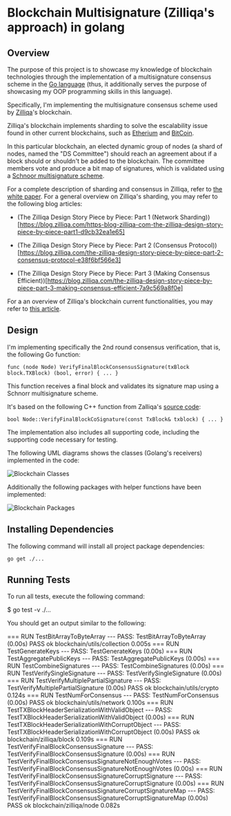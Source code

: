 # Blockchain Multisignature (Zilliqa's approach) in golang

## Overview

The purpose of this project is to showcase my knowledge of blockchain technologies through the implementation of a multisignature consensus scheme in the [Go language](https://golang.org/) (thus, it additionally serves the purpose of showcasing my OOP programming skills in this language).

Specifically, I'm implementing the multisignature consensus scheme used by [Zilliqa](https://zilliqa.com/)'s blockchain.

Zilliqa's blockchain implements sharding to solve the escalability issue found in other current blockchains, such as [Etherium](https://www.ethereum.org/) and [BitCoin](https://bitcoin.org/en/).

In this particular blockchain, an elected dynamic group of nodes (a shard of nodes, named the "DS Committee") should reach an agreement about if a block should or shouldn't be added to the blockchain. The committee members vote and produce a bit map of signatures, which is validated using a [Schnoor multisignature scheme](https://medium.com/@blairlmarshall/signature-verification-multi-signatures-19886fafe97b).

For a complete description of sharding and consensus in Zilliqa, refer to [the white paper](https://docs.zilliqa.com/whitepaper.pdf). For a general overview on Zilliqa's sharding, you may refer to the following blog articles:

- (The Zilliqa Design Story Piece by Piece: Part 1 (Network Sharding))[https://blog.zilliqa.com/https-blog-zilliqa-com-the-zilliqa-design-story-piece-by-piece-part1-d9cb32ea1e65]

- (The Zilliqa Design Story Piece by Piece: Part 2 (Consensus Protocol))[https://blog.zilliqa.com/the-zilliqa-design-story-piece-by-piece-part-2-consensus-protocol-e38f6bf566e3]

- (The Zilliqa Design Story Piece by Piece: Part 3 (Making Consensus Efficient))[https://blog.zilliqa.com/the-zilliqa-design-story-piece-by-piece-part-3-making-consensus-efficient-7a9c569a8f0e]


For a an overview of Zilliqa's blockchain current functionalities, you may refer to [this article](https://www.coinbureau.com/review/zilliqa-zil/).

## Design

I'm implementing specifically the 2nd round consensus verification, that is, the following Go function:

    func (node Node) VerifyFinalBlockConsensusSignature(txBlock block.TXBlock) (bool, error) { ... }

This function receives a final block and validates its signature map using a Schnorr multisignature scheme.

It's based on the following C++ function from Zalliqa's [source code](https://github.com/Zilliqa/Zilliqa/tree/master/src/libNode):

    bool Node::VerifyFinalBlockCoSignature(const TxBlock& txblock) { ... }

The implementation also includes all supporting code, including the supporting code necessary for testing.

The following UML diagrams shows the classes (Golang's receivers) implemented in the code:

![Blockchain Classes](http://www.plantuml.com/plantuml/proxy?cache=no&src=https://raw.githubusercontent.com/marciogualtieri/blockchain/master/uml/classes.plantuml)

Additionally the following packages with helper functions have been implemented:

![Blockchain Packages](http://www.plantuml.com/plantuml/proxy?cache=no&src=https://raw.githubusercontent.com/marciogualtieri/blockchain/master/uml/packages.plantuml)

## Installing Dependencies

The following command will install all project package dependencies:

    go get ./...

## Running Tests

To run all tests, execute the following command:

  $ go test -v ./...

You should get an output similar to the following:

  === RUN   TestBitArrayToByteArray
  --- PASS: TestBitArrayToByteArray (0.00s)
  PASS
  ok  	blockchain/utils/collection	0.005s
  === RUN   TestGenerateKeys
  --- PASS: TestGenerateKeys (0.00s)
  === RUN   TestAggregatePublicKeys
  --- PASS: TestAggregatePublicKeys (0.00s)
  === RUN   TestCombineSignatures
  --- PASS: TestCombineSignatures (0.00s)
  === RUN   TestVerifySingleSignature
  --- PASS: TestVerifySingleSignature (0.00s)
  === RUN   TestVerifyMultiplePartialSignature
  --- PASS: TestVerifyMultiplePartialSignature (0.00s)
  PASS
  ok  	blockchain/utils/crypto	0.124s
  === RUN   TestNumForConsensus
  --- PASS: TestNumForConsensus (0.00s)
  PASS
  ok  	blockchain/utils/network	0.100s
  === RUN   TestTXBlockHeaderSerializationWithValidObject
  --- PASS: TestTXBlockHeaderSerializationWithValidObject (0.00s)
  === RUN   TestTXBlockHeaderSerializationWithCorruptObject
  --- PASS: TestTXBlockHeaderSerializationWithCorruptObject (0.00s)
  PASS
  ok  	blockchain/zilliqa/block	0.109s
  === RUN   TestVerifyFinalBlockConsensusSignature
  --- PASS: TestVerifyFinalBlockConsensusSignature (0.00s)
  === RUN   TestVerifyFinalBlockConsensusSignatureNotEnoughVotes
  --- PASS: TestVerifyFinalBlockConsensusSignatureNotEnoughVotes (0.00s)
  === RUN   TestVerifyFinalBlockConsensusSignatureCorruptSignature
  --- PASS: TestVerifyFinalBlockConsensusSignatureCorruptSignature (0.00s)
  === RUN   TestVerifyFinalBlockConsensusSignatureCorruptSignatureMap
  --- PASS: TestVerifyFinalBlockConsensusSignatureCorruptSignatureMap (0.00s)
  PASS
  ok  	blockchain/zilliqa/node	0.082s
